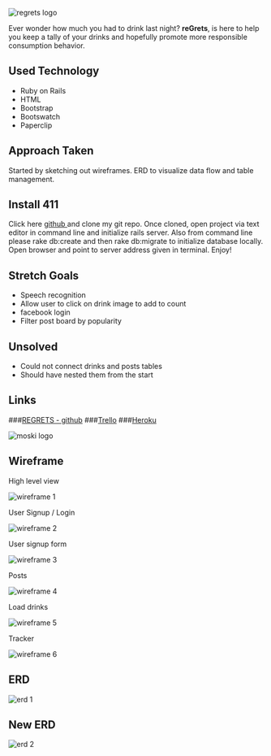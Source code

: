 ![regrets logo](https://github.com/timseo/GA_project2/blob/master/wireframe/regrets-logo-black.png?raw=true)




Ever wonder how much you had to drink last night?  **reGrets**, is here to help you keep a tally of your drinks and hopefully promote more responsible consumption behavior.




## Used Technology

* Ruby on Rails
* HTML
* Bootstrap
* Bootswatch
* Paperclip

## Approach Taken
Started by sketching out wireframes.  ERD to visualize data flow and table management. 
## Install 411
Click here [github ](https://github.com/timseo/regrets "App Link") and clone my git repo.  Once cloned, open project via text editor in command line and initialize rails server.  Also from command line please rake db:create and then rake db:migrate to initialize database locally. Open browser and point to server address given in terminal.  Enjoy!

## Stretch Goals
* Speech recognition
* Allow user to click on drink image to add to count
* facebook login
* Filter post board by popularity 

## Unsolved
* Could not connect drinks and posts tables 
* Should have nested them from the start


## Links
###[REGRETS - github](https://github.com/timseo/regrets "App Link")
###[Trello](https://trello.com/b/PWvBrNRF "trello")
###[Heroku](https://regrets.herokuapp.com/ "heroku")

![moski logo](https://github.com/timseo/GA_project1/blob/master/images/moski-greyscale-logo.png?raw=true=10x10)

## Wireframe


High level view

![wireframe 1](https://github.com/timseo/GA_project2/blob/master/wireframe/Photo%20Feb%2022,%2010%2055%2030%20PM.jpg?raw=true)

User Signup / Login

![wireframe 2](https://github.com/timseo/GA_project2/blob/master/wireframe/Photo%20Feb%2022,%2010%2055%2048%20PM.jpg?raw=true)


User signup form

![wireframe 3](https://github.com/timseo/GA_project2/blob/master/wireframe/Photo%20Feb%2022,%2010%2055%2052%20PM.jpg?raw=true)


Posts

![wireframe 4](https://github.com/timseo/GA_project2/blob/master/wireframe/Photo%20Feb%2022,%2010%2055%2058%20PM.jpg?raw=true)


Load drinks

![wireframe 5](https://github.com/timseo/GA_project2/blob/master/wireframe/Photo%20Feb%2022,%2010%2056%2007%20PM.jpg?raw=true)


Tracker 

![wireframe 6](https://github.com/timseo/GA_project2/blob/master/wireframe/Photo%20Feb%2022,%2010%2056%2013%20PM.jpg?raw=true)

## ERD

![erd 1](https://github.com/timseo/GA_project2/blob/master/wireframe/DA%20BA%20%20ERD%20-%20Standard.jpeg?raw=true)

## New ERD

![erd 2](https://github.com/timseo/regrets/blob/master/image/Photo%20Mar%2002,%208%2056%2053%20PM.jpg?raw=true)